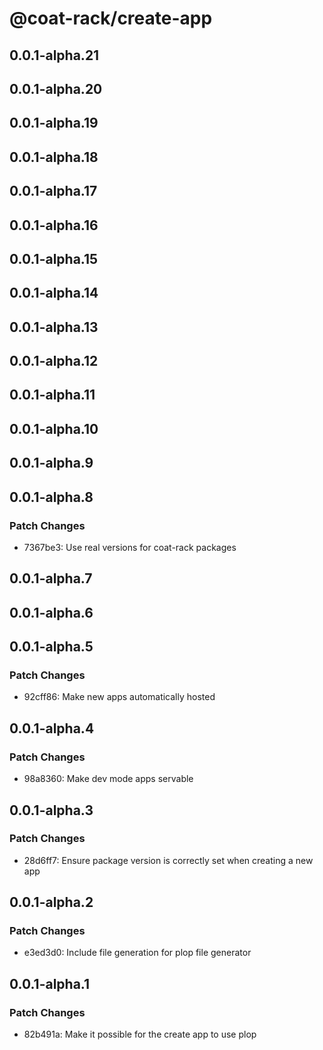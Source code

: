 # @coat-rack/create-app

## 0.0.1-alpha.21

## 0.0.1-alpha.20

## 0.0.1-alpha.19

## 0.0.1-alpha.18

## 0.0.1-alpha.17

## 0.0.1-alpha.16

## 0.0.1-alpha.15

## 0.0.1-alpha.14

## 0.0.1-alpha.13

## 0.0.1-alpha.12

## 0.0.1-alpha.11

## 0.0.1-alpha.10

## 0.0.1-alpha.9

## 0.0.1-alpha.8

### Patch Changes

- 7367be3: Use real versions for coat-rack packages

## 0.0.1-alpha.7

## 0.0.1-alpha.6

## 0.0.1-alpha.5

### Patch Changes

- 92cff86: Make new apps automatically hosted

## 0.0.1-alpha.4

### Patch Changes

- 98a8360: Make dev mode apps servable

## 0.0.1-alpha.3

### Patch Changes

- 28d6ff7: Ensure package version is correctly set when creating a new app

## 0.0.1-alpha.2

### Patch Changes

- e3ed3d0: Include file generation for plop file generator

## 0.0.1-alpha.1

### Patch Changes

- 82b491a: Make it possible for the create app to use plop
